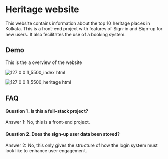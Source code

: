 
# Heritage website

This website contains information about the top 10 heritage places in Kolkata. This is a front-end project with features of Sign-in and Sign-up for new users. It also fecilitates the use of a booking system.


## Demo

This is the a overview of the website

![127 0 0 1_5500_index html](https://github.com/user-attachments/assets/7343fbd3-2c5e-4c7c-b1c3-1a3eb2df7d91)


![127 0 0 1_5500_heritage html](https://github.com/user-attachments/assets/497a9f63-4628-4de4-8469-959b0aa7dd08)



## FAQ

#### Question 1. Is this a full-stack project?

Answer 1: No, this is a front-end project.

#### Question 2. Does the sign-up user data been stored?

Answer 2: No, this only gives the structure of how the login system must look like to enhance user engagement. 
 
